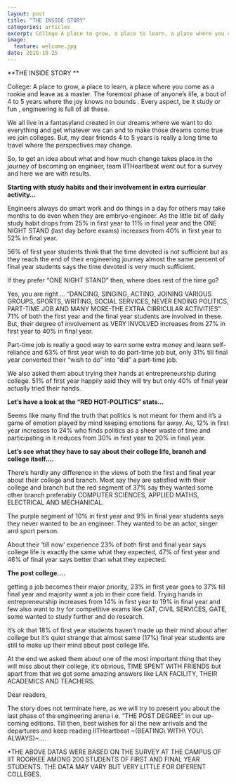 ```yaml
---
layout: post
title: "THE INSIDE STORY"
categories: articles
excerpt: College A place to grow, a place to learn, a place where you come as a rookie and leave as a master.
image: 
  feature: welcome.jpg
date: 2016-10-25
---
```



**THE INSIDE STORY **

College: A place to grow, a place to learn, a place where you come as a
rookie and leave as a master. The foremost phase of anyone’s life, a
bout of 4 to 5 years where the joy knows no bounds . Every aspect, be it
study or fun , engineering is full of all these.

We all live in a fantasyland created in our dreams where we want to do
everything and get whatever we can and to make those dreams come true we
join colleges. But, my dear friends 4 to 5 years is really a long time
to travel where the perspectives may change.

So, to get an idea about what and how much change takes place in the
journey of becoming an engineer, team IITHeartbeat went out for a survey
and here we are with results.

**Starting with study habits and their involvement in extra curricular
activity…**

Engineers always do smart work and do things in a day for others may
take months to do even when they are embryo-engineer. As the little bit
of daily study habit drops from 25% in first year to 11% in final year
and the ONE NIGHT STAND (last day before exams) increases from 40% in
first year to 52% in final year.

56% of first year students think that the time devoted is not sufficient
but as they reach the end of their engineering journey almost the same
percent of final year students says the time devoted is very much
sufficient.

If they prefer “ONE NIGHT STAND” then, where does rest of the time go?

Yes, you are right ... “DANCING, SINGING, ACTING, JOINING VARIOUS
GROUPS, SPORTS, WRITING, SOCIAL SERVICES, NEVER ENDING POLITICS,
PART-TIME JOB AND MANY MORE-THE EXTRA CIRRICULAR ACTIVITIES”. 71% of
both the first year and the final year students are involved in these.
But, their degree of involvement as VERY INVOLVED increases from 27% in
first year to 40% in final year.

Part-time job is really a good way to earn some extra money and learn
self-reliance and 63% of first year wish to do part-time job but, only
31% till final year converted their “wish to do” into “did” a part-time
job.

We also asked them about trying their hands at entrepreneurship during
college. 51% of first year happily said they will try but only 40% of
final year actually tried their hands.

**Let’s have a look at the “RED HOT-POLITICS” stats…**

Seems like many find the truth that politics is not meant for them and
it’s a game of emotion played by mind keeping emotions far away. As, 12%
in first year increases to 24% who finds politics as a sheer waste of
time and participating in it reduces from 30% in first year to 20% in
final year.

**Let’s see what they have to say about their college life, branch and
college itself….**

There’s hardly any difference in the views of both the first and final
year about their college and branch. Most say they are satisfied with
their college and branch but the red segment of 37% say they wanted some
other branch preferably COMPUTER SCIENCES, APPLIED MATHS, ELECTRICAL AND
MECHANICAL.

The purple segment of 10% in first year and 9% in final year students
says they never wanted to be an engineer. They wanted to be an actor,
singer and sport person.

About their ‘till now‘ experience 23% of both first and final year says
college life is exactly the same what they expected, 47% of first year
and 46% of final year says better than what they expected.

**The post college….**

getting a job becomes their major priority, 23% in first year goes to
37% till final year and majority want a job in their core field. Trying
hands in entrepreneurship increases from 14% in first year to 19% in
final year and few also want to try for competitive exams like CAT,
CIVIL SERVICES, GATE, some wanted to study further and do research.

It’s ok that 18% of first year students haven’t made up their mind about
after college but it’s quiet strange that almost same (17%) final year
students are still to make up their mind about post college life.

At the end we asked them about one of the most important thing that they
will miss about their college, it’s obvious, TIME SPENT WITH FRIENDS but
apart from that we got some amazing answers like LAN FACILITY, THEIR
ACADEMICS AND TEACHERS.

Dear readers,

The story does not terminate here, as we will try to present you about
the last phase of the engineering arena i.e. “THE POST DEGREE” in our
up-coming editions. Till then, best wishes for all the new arrivals and
the departures and keep reading IITHeartbeat
~(BEATING\\ WITH\\ YOU\\ ALWAYS)~….

\*THE ABOVE DATAS WERE BASED ON THE SURVEY AT THE CAMPUS OF IIT ROORKEE
AMONG 200 STUDENTS OF FIRST AND FINAL YEAR STUDENTS. THE DATA MAY VARY
BUT VERY LITTLE FOR DIFERENT COLLEGES.
